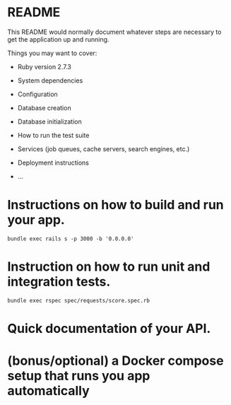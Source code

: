# README

This README would normally document whatever steps are necessary to get the
application up and running.

Things you may want to cover:

* Ruby version
2.7.3


* System dependencies

* Configuration

* Database creation

* Database initialization

* How to run the test suite

* Services (job queues, cache servers, search engines, etc.)

* Deployment instructions

* ...


# Instructions on how to build and run your app.
``` 
bundle exec rails s -p 3000 -b '0.0.0.0'
```
# Instruction on how to run unit and integration tests.
```
bundle exec rspec spec/requests/score.spec.rb
```
# Quick documentation of your API.
# (bonus/optional) a Docker compose setup that runs you app automatically